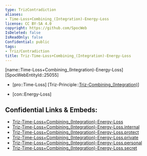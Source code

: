```yaml
---
type: TrizContradiction
aliases:
- Time-Loss+Combining_(Integration)-Energy-Loss
license: CC BY-SA 4.0
copyright: https://github.com/SpocWeb
IsDeleted: false
IsReadOnly: false
Confidential: public
tags: 
- Triz/Contradiction
title: Triz-Time-Loss+Combining_(Integration)-Energy-Loss
---
```

[name::Time-Loss+Combining_(Integration)-Energy-Loss]
[SpocWebEntityId::25055]
+ [pro::Time-Loss]
[Triz-Principle::[Triz-Combining_(Integration)](tech/Triz/Principle/Triz-Combining_(Integration).md)]
- [con::Energy-Loss]



## Confidential Links & Embeds: 
- [Triz-Time-Loss+Combining_(Integration)-Energy-Loss](../../../../_public/tech/Triz/Contradict/Triz-Time-Loss+Combining_(Integration)-Energy-Loss.md) 
- [Triz-Time-Loss+Combining_(Integration)-Energy-Loss.internal](../../../../_internal/tech/Triz/Contradict/Triz-Time-Loss+Combining_(Integration)-Energy-Loss.internal.md) 
- [Triz-Time-Loss+Combining_(Integration)-Energy-Loss.protect](../../../../_protect/tech/Triz/Contradict/Triz-Time-Loss+Combining_(Integration)-Energy-Loss.protect.md) 
- [Triz-Time-Loss+Combining_(Integration)-Energy-Loss.private](../../../../_private/tech/Triz/Contradict/Triz-Time-Loss+Combining_(Integration)-Energy-Loss.private.md) 
- [Triz-Time-Loss+Combining_(Integration)-Energy-Loss.personal](../../../../_personal/tech/Triz/Contradict/Triz-Time-Loss+Combining_(Integration)-Energy-Loss.personal.md) 
- [Triz-Time-Loss+Combining_(Integration)-Energy-Loss.secret](../../../../_secret/tech/Triz/Contradict/Triz-Time-Loss+Combining_(Integration)-Energy-Loss.secret.md) 
